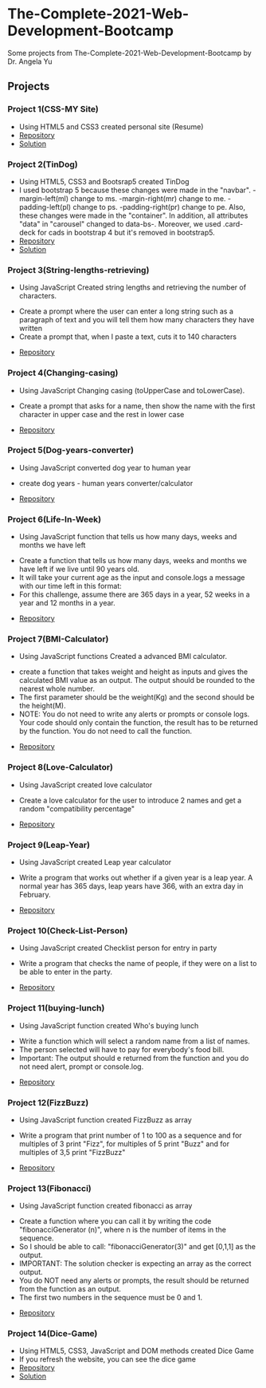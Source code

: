 # The-Complete-2021-Web-Development-Bootcamp
Some projects from The-Complete-2021-Web-Development-Bootcamp by Dr. Angela Yu
## Projects

### Project 1(CSS-MY Site)  
* Using HTML5 and CSS3 created personal site (Resume)
* [Repository](https://github.com/aidamoslehi/The-Complete-2021-Web-Development-Bootcamp/tree/main/CSS-My%20Site)  
* [Solution](https://aidamoslehi.github.io/The-Complete-2021-Web-Development-Bootcamp/CSS-My%20Site/)

### Project 2(TinDog)  
* Using HTML5, CSS3 and Bootsrap5 created TinDog 
* I used bootstrap 5 because these changes were made in the "navbar".
-margin-left(ml) change to ms.
-margin-right(mr) change to me.
-padding-left(pl) change to ps.
-padding-right(pr) change to pe.
Also, these changes were made in the "container".
In addition, all attributes "data" in "carousel"  changed to data-bs-.
Moreover, we used .card-deck for cads in bootstrap 4 but it's removed in bootstrap5.
* [Repository](https://github.com/aidamoslehi/The-Complete-2021-Web-Development-Bootcamp/tree/main/TinDog)  
* [Solution](https://aidamoslehi.github.io/The-Complete-2021-Web-Development-Bootcamp/TinDog/)

### Project 3(String-lengths-retrieving)
* Using JavaScript Created string lengths and retrieving the number of characters. 
 - Create a prompt where the user can enter a long string such as a paragraph of text and you will tell them how many characters they have written
 -  Create a prompt that, when I paste a text, cuts it to 140 characters
* [Repository](https://github.com/aidamoslehi/The-Complete-2021-Web-Development-Bootcamp/tree/main/String-lengths-retrieving)

### Project 4(Changing-casing)
* Using JavaScript Changing casing (toUpperCase and toLowerCase).
- Create a prompt that asks for a name, then show the name with the first character in upper case and the rest in lower case 
* [Repository](https://github.com/aidamoslehi/The-Complete-2021-Web-Development-Bootcamp/tree/main/Changing-casing)

### Project 5(Dog-years-converter)
* Using JavaScript converted dog year to human year
- create dog years - human years converter/calculator
* [Repository](https://github.com/aidamoslehi/The-Complete-2021-Web-Development-Bootcamp/tree/main/dog-years-converter)
 
### Project 6(Life-In-Week)
* Using JavaScript function that tells us how many days, weeks and months we have left
- Create a function that tells us how many days, weeks and months we have left if we live until 90 years old.
- It will take your current age as the input and console.logs a message with our time left in this format:
- For this challenge, assume there are 365 days in a year, 52 weeks in a year and 12 months in a year.
* [Repository](https://github.com/aidamoslehi/The-Complete-2021-Web-Development-Bootcamp/tree/main/Life-In-Week)
  
### Project 7(BMI-Calculator)
* Using JavaScript functions Created a advanced BMI calculator. 
- create a function that takes weight and height as inputs and gives the calculated BMI value as an output. The output should be rounded to the nearest whole number.
- The first parameter should be the weight(Kg) and the second should be the height(M).
- NOTE: You do not need to write any alerts or prompts or console logs. Your code should only contain the function, the result has to be returned by the function. You do not need to call the function.
* [Repository](https://github.com/aidamoslehi/The-Complete-2021-Web-Development-Bootcamp/tree/main/BMI-Calculator)

### Project 8(Love-Calculator)
* Using JavaScript created love calculator
- Create a love calculator for the user to introduce 2 names and get a random "compatibility percentage"
* [Repository](https://github.com/aidamoslehi/The-Complete-2021-Web-Development-Bootcamp/tree/main/Love-Calculator)

### Project 9(Leap-Year)
* Using JavaScript created Leap year calculator
- Write a program that works out whether if a given year is a leap year. A normal year has 365 days, leap years have 366, with an extra day in February. 
* [Repository](https://github.com/aidamoslehi/The-Complete-2021-Web-Development-Bootcamp/tree/main/Leap-Year)

### Project 10(Check-List-Person)
* Using JavaScript created Checklist person for entry in party
-  Write a program that checks the name of people, if they were on a list to be able to enter in the party. 
* [Repository](https://github.com/aidamoslehi/The-Complete-2021-Web-Development-Bootcamp/tree/main/Check-List-Person)

### Project 11(buying-lunch)
* Using JavaScript function created Who's buying lunch
- Write a function which will select a random name from a list of names. 
- The person selected will have to pay for everybody's food bill.
- Important: The output should e returned from the function and you do not need alert, prompt or console.log.
* [Repository](https://github.com/aidamoslehi/The-Complete-2021-Web-Development-Bootcamp/tree/main/buying-lunch)

### Project 12(FizzBuzz)
* Using JavaScript function created FizzBuzz as array
- Write a program that print number of 1 to 100 as a sequence and for multiples of 3 print "Fizz", for multiples of 5 print "Buzz" and for multiples of 3,5 print "FizzBuzz"
* [Repository](https://github.com/aidamoslehi/The-Complete-2021-Web-Development-Bootcamp/tree/main/FizzBuzz)

### Project 13(Fibonacci)
* Using JavaScript function created fibonacci as array
- Create a function where you can call it by writing the code "fibonacciGenerator (n)", where n is the number of items in the sequence.
- So I should be able to call: "fibonacciGenerator(3)" and get [0,1,1] as the output.
- IMPORTANT: The solution checker is expecting an array as the correct output.
- You do NOT need any alerts or prompts, the result should be returned from the function as an output.
- The first two numbers in the sequence must be 0 and 1.
* [Repository](https://github.com/aidamoslehi/The-Complete-2021-Web-Development-Bootcamp/tree/main/Fibonacci)

### Project 14(Dice-Game)  
* Using HTML5, CSS3, JavaScript and DOM methods created Dice Game
* If you refresh the website, you can see the dice game
* [Repository](https://github.com/aidamoslehi/The-Complete-2021-Web-Development-Bootcamp/tree/main/Dicee-Game)  
* [Solution](https://aidamoslehi.github.io/The-Complete-2021-Web-Development-Bootcamp/Dicee-Game/)

  
  
  
  
  
